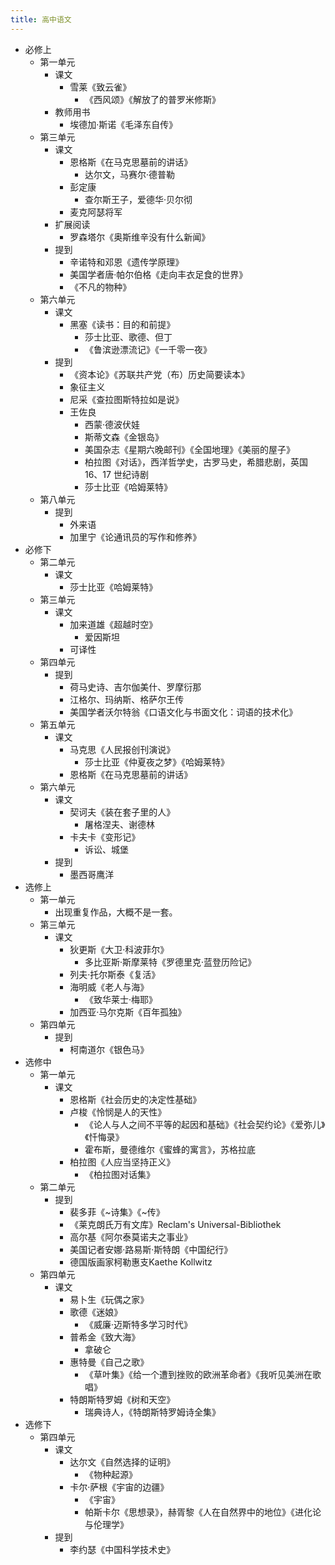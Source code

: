 ```yaml
---
title: 高中语文
---
```


- 必修上
    - 第一单元
        - 课文
            - 雪莱《致云雀》
                - 《西风颂》《解放了的普罗米修斯》
        - 教师用书
            - 埃德加·斯诺《毛泽东自传》
    - 第三单元
        - 课文
            - 恩格斯《在马克思墓前的讲话》
                - 达尔文，马赛尔·德普勒
            - 彭定康
                - 查尔斯王子，爱德华·贝尔彻
            - 麦克阿瑟将军
        - 扩展阅读
            - 罗森塔尔《奥斯维辛没有什么新闻》
        - 提到
            - 辛诺特和邓恩《遗传学原理》
            - 美国学者唐·帕尔伯格《走向丰衣足食的世界》
            - 《不凡的物种》
    - 第六单元
        - 课文
            - 黑塞《读书：目的和前提》
                - 莎士比亚、歌德、但丁
                - 《鲁滨逊漂流记》《一千零一夜》
        - 提到
            - 《资本论》《苏联共产党（布）历史简要读本》
            - 象征主义
            - 尼采《查拉图斯特拉如是说》
            - 王佐良
                - 西蒙·德波伏娃
                - 斯蒂文森《金银岛》
                - 美国杂志《星期六晚邮刊》《全国地理》《美丽的屋子》
                - 柏拉图《对话》，西洋哲学史，古罗马史，希腊悲剧，英国16、17 世纪诗剧
                - 莎士比亚《哈姆莱特》
    - 第八单元
        - 提到
            - 外来语
            - 加里宁《论通讯员的写作和修养》
- 必修下
    - 第二单元
        - 课文
            - 莎士比亚《哈姆莱特》
    - 第三单元
        - 课文
            - 加来道雄《超越时空》
                - 爱因斯坦
            - 可译性
    - 第四单元
        - 提到
            - 荷马史诗、吉尔伽美什、罗摩衍那
            - 江格尔、玛纳斯、格萨尔王传
            - 美国学者沃尔特翁《口语文化与书面文化：词语的技术化》
    - 第五单元
        - 课文
            - 马克思《人民报创刊演说》
                - 莎士比亚《仲夏夜之梦》《哈姆莱特》
            - 恩格斯《在马克思墓前的讲话》
    - 第六单元
        - 课文
            - 契诃夫《装在套子里的人》
                - 屠格涅夫、谢德林
            - 卡夫卡《变形记》
                - 诉讼、城堡
        - 提到
            - 墨西哥鹰洋
- 选修上
    - 第一单元
        - 出现重复作品，大概不是一套。
    - 第三单元
        - 课文
            - 狄更斯《大卫·科波菲尔》
                - 多比亚斯·斯摩莱特《罗德里克·蓝登历险记》
            - 列夫·托尔斯泰《复活》
            - 海明威《老人与海》
                - 《致华莱士·梅耶》
            - 加西亚·马尔克斯《百年孤独》
    - 第四单元
        - 提到
            - 柯南道尔《银色马》
- 选修中
    - 第一单元
        - 课文
            - 恩格斯《社会历史的决定性基础》
            - 卢梭《怜悯是人的天性》
                - 《论人与人之间不平等的起因和基础》《社会契约论》《爱弥儿》《忏悔录》
                - 霍布斯，曼德维尔《蜜蜂的寓言》，苏格拉底
            - 柏拉图《人应当坚持正义》
                - 《柏拉图对话集》
    - 第二单元
        - 提到
            - 裴多菲《~诗集》《~传》
            - 《莱克朗氏万有文库》Reclam's Universal-Bibliothek
            - 高尔基《阿尔泰莫诺夫之事业》
            - 美国记者安娜·路易斯·斯特朗《中国纪行》
            - 德国版画家柯勒惠支Kaethe Kollwitz
    - 第四单元
        - 课文
            - 易卜生《玩偶之家》
            - 歌德《迷娘》
                - 《威廉·迈斯特多学习时代》
            - 普希金《致大海》
                - 拿破仑
            - 惠特曼《自己之歌》
                - 《草叶集》《给一个遭到挫败的欧洲革命者》《我听见美洲在歌唱》
            - 特朗斯特罗姆《树和天空》
                - 瑞典诗人，《特朗斯特罗姆诗全集》
- 选修下
    - 第四单元
        - 课文
            - 达尔文《自然选择的证明》
                - 《物种起源》
            - 卡尔·萨根《宇宙的边疆》
                - 《宇宙》
                - 帕斯卡尔《思想录》，赫胥黎《人在自然界中的地位》《进化论与伦理学》
        - 提到
            - 李约瑟《中国科学技术史》